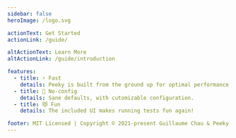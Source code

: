```yaml
---
sidebar: false
heroImage: /logo.svg

actionText: Get Started
actionLink: /guide/

altActionText: Learn More
altActionLink: /guide/introduction

features:
  - title: ⚡️ Fast
    details: Peeky is built from the ground up for optimal performance.
  - title: 🔧️ No-config
    details: Sane defaults, with cutomizable configuration.
  - title: 😻️ Fun
    details: The included UI makes running tests fun again!

footer: MIT Licensed | Copyright © 2021-present Guillaume Chau & Peeky Contributors
---
```


<script setup>
import CustomHome from '/.vitepress/theme/components/Home.vue'
import Features from './Features.vue'
</script>

<CustomHome>
  <template v-slot:hero>
    <img class="screenshot" src="/home-screenshot.png" alt="Screenshot">
  </template>

  <template v-slot:default>
    <div class="space-y-12 mb-12">
      <Features/>
    </div>
  </template>
</CustomHome>

<style scoped>
.screenshot {
  box-shadow: 0 3px 24px rgba(0, 0, 0, 0.1);
  border-radius: 12px;
}
</style>

